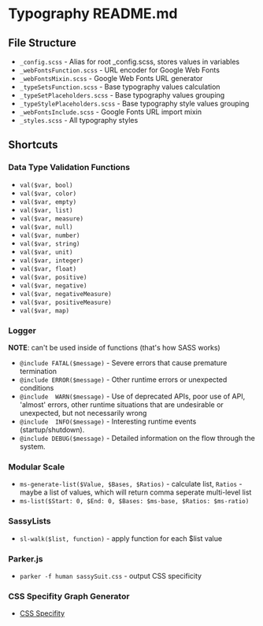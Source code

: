 # Typography README.md 

## File Structure 

* `_config.scss` - Alias for root _config.scss, stores values in variables
* `_webFontsFunction.scss` - URL encoder for Google Web Fonts 
* `_webFontsMixin.scss` - Google Web Fonts URL generator
* `_typeSetsFunction.scss` -  Base typography values calculation
* `_typeSetPlaceholders.scss` -  Base typography values grouping
* `_typeStylePlaceholders.scss` - Base typography style values grouping
* `_webFontsInclude.scss` - Google Fonts URL import mixin
* `_styles.scss` - All typography styles



## Shortcuts

### Data Type Validation Functions

* `val($var, bool)`
* `val($var, color)`
* `val($var, empty)`
* `val($var, list)`
* `val($var, measure)`
* `val($var, null)`
* `val($var, number)`
* `val($var, string)`
* `val($var, unit)`
* `val($var, integer)`
* `val($var, float)`
* `val($var, positive)`
* `val($var, negative)`
* `val($var, negativeMeasure)`
* `val($var, positiveMeasure)`
* `val($var, map)`

### Logger

__NOTE__: can't be used inside of functions (that's how SASS works)

* `@include FATAL($message)` - Severe errors that cause premature termination
* `@include ERROR($message)` - Other runtime errors or unexpected conditions
* `@include  WARN($message)` - Use of deprecated APIs, poor use of API, 'almost' errors, other runtime situations that are undesirable or unexpected, but not necessarily wrong
* `@include  INFO($message)` - Interesting runtime events (startup/shutdown).
* `@include DEBUG($message)` - Detailed information on the flow through the system.



### Modular Scale 

* `ms-generate-list($Value, $Bases, $Ratios)` - calculate list, `Ratios` - maybe a list of values, which will return comma seperate multi-level list
* `ms-list($Start: 0, $End: 0, $Bases: $ms-base, $Ratios: $ms-ratio)`


### SassyLists

* `sl-walk($list, function)` - apply function for each $list value 

### Parker.js

* `parker -f human sassySuit.css` - output CSS specificity

### CSS Specifity Graph Generator

* [CSS Specifity](http://jonassebastianohlsson.com/specificity-graph/)
